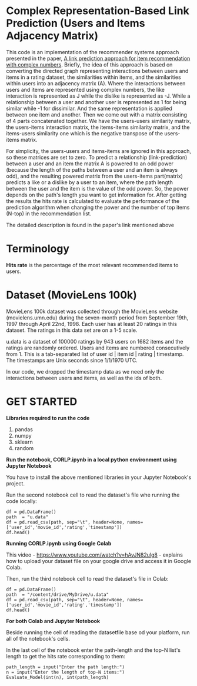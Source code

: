 Complex Representation-Based Link Prediction (Users and Items Adjacency Matrix)
===============================================================================
This code is an implementation of the recommender systems approach presented in the paper, [A link prediction approach for item recommendation with complex numbers](https://www.sciencedirect.com/science/article/pii/S0950705115000568). Briefly, the idea of this approach is based on converting the directed graph representing interactions between users and items in a rating dataset, the similarities within items, and the similarities within users into an adjacency matrix (A). Where the interactions between users and items are represented using complex numbers, the like interaction is represented as J while the dislike is represented as -J. While a relationship between a user and another user is represented as 1 for being similar while -1 for dissimilar. And the same representation is applied between one item and another. Then we come out with a matrix consisting of 4 parts concatenated together. We have the users-users similarity matrix, the users-items interaction matrix, the items-items similarity matrix, and the items-users similarity one which is the negative transpose of the users-items matrix.

For simplicity, the users-users and items-items are ignored in this approach, so these matrices are set to zero. To predict a relationship (link-prediction) between a user and an item the matrix A is powered to an odd power (because the length of the paths between a user and an item is always odd), and the resulting powered matrix from the users-items part(matrix) predicts a like or a dislike by a user to an item, where the path length between the user and the item is the value of the odd power. So, the power depends on the path's length you want to get information for. After getting the results the hits rate is calculated to evaluate the performance of the prediction algorithm when changing the power and the number of top items (N-top) in the recommendation list.

The detailed description is found in the paper's link mentioned above


Terminology
============
**Hits rate** is the percentage of the most relevant recommended items to users.

Dataset (MovieLens 100k) 
=========================
MovieLens 100k dataset was collected through the MovieLens website (movielens.umn.edu) during the seven-month period from September 19th, 1997 through April 22nd, 1998. Each user has at least 20 ratings in this dataset. The ratings in this data set are on a 1-5 scale.

u.data is a dataset of 100000 ratings by 943 users on 1682 items and the ratings are randomly ordered. Users and items are numbered consecutively from 1. This is a tab-separated list of user id | item id | rating | timestamp. The timestamps are Unix seconds since 1/1/1970 UTC.

In our code, we dropped the timestamp data as we need only the interactions between users and items, as well as the ids of both.


GET STARTED
===========

**Libraries required to run the code** 
 1. pandas
 2. numpy
 3. sklearn
 4. random

**Run the notebook, CORLP.ipynb in a local python environment using Jupyter Notebook**

You have to install the above mentioned libraries in your Jupyter Notebook's project.

Run the second notebook cell to read the dataset's file whe running the code locally:
```
df = pd.DataFrame()
path  = "u.data"
df = pd.read_csv(path, sep="\t", header=None, names=['user_id','movie_id','rating','timestamp'])
df.head()
```

**Running CORLP.ipynb using Google Colab**

This video - https://www.youtube.com/watch?v=hAvJN82ulg8 - explains how to upload your dataset file on your google drive
and access it in Google Colab. 

Then, run the third notebook cell to read the dataset's file in Colab:
```
df = pd.DataFrame()
path  = "/content/drive/MyDrive/u.data"
df = pd.read_csv(path, sep="\t", header=None, names=['user_id','movie_id','rating','timestamp'])
df.head()
```

**For both Colab and Jupyter Notebook**

Beside running the cell of reading the datasetfile base od your platform, run all of the notebook's cells.

In the last cell of the notebook enter the path-length and the top-N list's length to get the hits rate corresponding to them:
```
path_length = input("Enter the path length:")
n = input("Enter the length of top-N items:")
Evaluate_Model(int(n), int(path_length)
```



